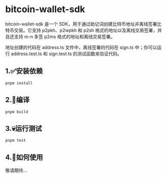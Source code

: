 # bitcoin-wallet-sdk

bitcoin-wallet-sdk 是一个 SDK，用于通过助记词创建比特币地址并离线签署比特币交易。它支持 p2pkh、p2wpkh 和 p2sh 格式的地址以及离线交易签署，并且还支持 m-n 多签 p2ms 格式的地址和离线交易签署。

地址创建的代码在 address.ts 文件中，离线签署的代码在 sign.ts 中；你可以运行 address.test.ts 和 sign.test.ts 的测试函数来验证代码。
## 1.✅安装依赖

```shell
pnpm install
```

## 2.🫡编译

```shell
pnpm build
```


## 3.💀运行测试

```shell
pnpm test
```

## 4.👀如何使用

敬请期待...


